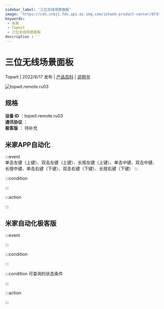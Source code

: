 ```yaml
---
sidebar_label: '三位无线场景面板'
image: 'https://cdn.cnbj1.fds.api.mi-img.com/iotweb-product-center/0739a697e2f9abc800748bc3d9d1c693_1656558391516.png?GalaxyAccessKeyId=AKVGLQWBOVIRQ3XLEW&Expires=9223372036854775807&Signature=7g9ppUZysJhX7zO+3RdAf8yoIjk='
keywords: 
 - 米家
 - Topwit
 - 三位无线场景面板
description : ''
---
```

# 三位无线场景面板

Topwit | 2022/8/17 发布 | [产品百科](https://home.mi.com/webapp/content/baike/product/index.html?model=topwit.remote.ru03/) | [说明书](https://home.mi.com/views/introduction.html?model=topwit.remote.ru03&region=cn)

![topwit.remote.ru03](https://cdn.cnbj1.fds.api.mi-img.com/iotweb-product-center/0739a697e2f9abc800748bc3d9d1c693_1656558391516.png?GalaxyAccessKeyId=AKVGLQWBOVIRQ3XLEW&Expires=9223372036854775807&Signature=7g9ppUZysJhX7zO+3RdAf8yoIjk=)

## 规格  
> 
**设备 ID** ：topwit.remote.ru03  
**通讯协议** ：  
**极客版**  ： 待补充 


## 米家APP自动化  

:::event  
单击左键（上键）、双击左键（上键）、长按左键（上键）、单击中键、双击中键、长按中键、单击右键（下键）、双击右键（下键）、长按右键（下键）
:::

:::condition  

:::

:::action   

:::

## 米家自动化极客版  

:::event  

:::

:::condition  

:::

:::condition 可查询的状态条件  

:::

:::action  

:::

        
